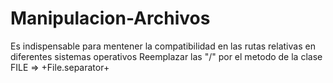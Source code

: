 # Manipulacion-Archivos


Es indispensable para mentener la compatibilidad en las rutas relativas en diferentes sistemas operativos
Reemplazar las "\/" por el metodo de la clase FILE => +File.separator+
